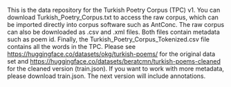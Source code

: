 This is the data repository for the Turkish Poetry Corpus (TPC) v1. You can download Turkish_Poetry_Corpus.txt to access the raw corpus, which can be imported directly into corpus software such as AntConc. The raw corpus can also be downloaded as .csv and .xml files. Both files contain metadata such as poem id. Finally, the Turkish_Poetry_Corpus_Tokenized.csv file contains all the words in the TPC. Please see https://huggingface.co/datasets/okg/turkish-poems/ for the original data set and https://huggingface.co/datasets/beratcmn/turkish-poems-cleaned for the cleaned version (train.json). If you want to work with more metadata, please download train.json. The next version will include annotations. 
